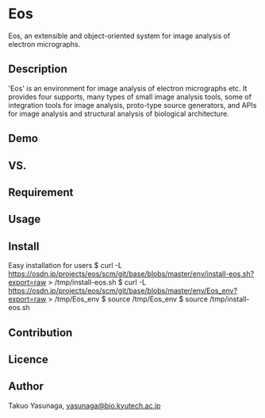 Eos
====

Eos, an extensible and object-oriented system for image analysis of electron micrographs.

## Description

'Eos' is an environment for image analysis of electron micrographs etc. It provides four supports, many types of small image analysis tools, some of integration tools for image analysis, proto-type source generators, and APIs for image analysis and structural analysis of biological architecture.

## Demo

## VS. 

## Requirement

## Usage

## Install

Easy installation for users
$ curl -L  https://osdn.jp/projects/eos/scm/git/base/blobs/master/env/install-eos.sh?export=raw > /tmp/install-eos.sh
$ curl -L  https://osdn.jp/projects/eos/scm/git/base/blobs/master/env/Eos_env?export=raw > /tmp/Eos_env
$ source /tmp/Eos_env
$ source /tmp/install-eos.sh

## Contribution

## Licence


## Author
Takuo Yasunaga, yasunaga@bio.kyutech.ac.jp

